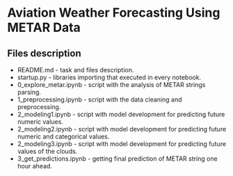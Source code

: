 # Aviation Weather Forecasting Using METAR Data

## Files description

- README.md - task and files description.
- startup.py - libraries importing that executed in every notebook.
- 0_explore_metar.ipynb - script with the analysis of METAR strings parsing.
- 1_preprocessing.ipynb - script with the data cleaning and preprocessing.
- 2_modeling1.ipynb - script with model development for predicting future numeric values.
- 2_modeling2.ipynb - script with model development for predicting future numeric and categorical values.
- 2_modeling3.ipynb - script with model development for predicting future values of the clouds. 
- 3_get_predictions.ipynb - getting final prediction of METAR string one hour ahead.